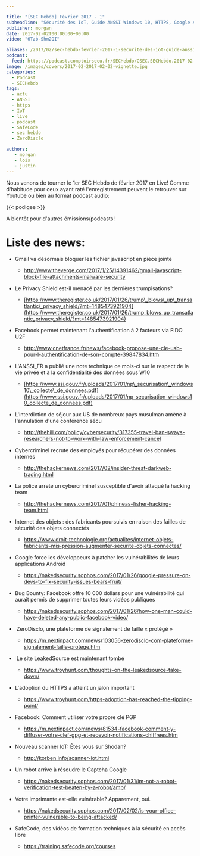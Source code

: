```yaml
---

title: "[SEC Hebdo] Février 2017 - 1"
subheadline: "Sécurité des IoT, Guide ANSSI Windows 10, HTTPS, Google ASI, ZeroDisclo, Captcha, SafeCode, etc."
publisher: morgan
date: 2017-02-02T00:00:00+00:00
video: "6Tzb-Shm2QI"

aliases: /2017/02/sec-hebdo-fevrier-2017-1-securite-des-iot-guide-anssi-windows-10-https-google-asi-zerodisclo-captcha-safecode-etc/
podcast:
  feed: https://podcast.comptoirsecu.fr/SECHebdo/CSEC.SECHebdo.2017-02-02.mp3
image: /images/covers/2017-02-2017-02-02-vignette.jpg
categories:
  - Podcast
  - SECHebdo
tags:
  - actu
  - ANSSI
  - https
  - IoT
  - live
  - podcast
  - SafeCode
  - sec hebdo
  - ZeroDisclo

authors:
   - morgan
   - lois
   - justin
---
```



Nous venons de tourner le 1er SEC Hebdo de février 2017 en Live! Comme d'habitude pour ceux ayant raté l'enregistrement peuvent le retrouver sur Youtube ou bien au format podcast audio:

{{< podigee >}}

A bientôt pour d'autres émissions/podcasts!

# Liste des news:

  * Gmail va désormais bloquer les fichier javascript en pièce jointe
      * <http://www.theverge.com/2017/1/25/14391462/gmail-javascript-block-file-attachments-malware-security>
  * Le Privacy Shield est-il menacé par les dernières trumpisations?
      * [https://www.theregister.co.uk/2017/01/26/trump\_blows\_up\_transatlantic\_privacy_shield/?mt=1485473921904](https://www.theregister.co.uk/2017/01/26/trump_blows_up_transatlantic_privacy_shield/?mt=1485473921904)
  * Facebook permet maintenant l'authentification à 2 facteurs via FIDO U2F
      * <http://www.cnetfrance.fr/news/facebook-propose-une-cle-usb-pour-l-authentification-de-son-compte-39847834.htm>
  * L'ANSSI_FR a publié une note technique ce mois-ci sur le respect de la vie privée et à la confidentialité des données sous W10
      * [https://www.ssi.gouv.fr/uploads/2017/01/np\_securisation\_windows10\_collecte\_de_donnees.pdf](https://www.ssi.gouv.fr/uploads/2017/01/np_securisation_windows10_collecte_de_donnees.pdf)
  * L'interdiction de séjour aux US de nombreux pays musulman amène à l'annulation d'une conférence sécu
      * <http://thehill.com/policy/cybersecurity/317355-travel-ban-sways-researchers-not-to-work-with-law-enforcement-cancel>
  * Cybercriminel recrute des employés pour récupérer des données internes
      * <http://thehackernews.com/2017/02/insider-threat-darkweb-trading.html>
  * La police arrete un cybercriminel susceptible d'avoir attaqué la hacking team
      * <http://thehackernews.com/2017/01/phineas-fisher-hacking-team.html>
  *
      Internet des objets : des fabricants poursuivis en raison des failles de sécurité des objets connectés


      * <https://www.droit-technologie.org/actualites/internet-objets-fabricants-mis-pression-augmenter-securite-objets-connectes/>
  * Google force les développeurs à patcher les vulnérabilités de leurs applications Android
      * <https://nakedsecurity.sophos.com/2017/01/26/google-pressure-on-devs-to-fix-security-issues-bears-fruit/>
  * Bug Bounty: Facebook offre 10 000 dollars pour une vulnérabilité qui aurait permis de supprimer toutes leurs vidéos publiques
      * <https://nakedsecurity.sophos.com/2017/01/26/how-one-man-could-have-deleted-any-public-facebook-video/>
  *  ZeroDisclo, une plateforme de signalement de faille « protégé »
      * <https://m.nextinpact.com/news/103056-zerodisclo-com-plateforme-signalement-faille-protege.htm>
  *  Le site LeakedSource est maintenant tombé
      * <https://www.troyhunt.com/thoughts-on-the-leakedsource-take-down/>
  * L'adoption du HTTPS a atteint un jalon important
      * <https://www.troyhunt.com/https-adoption-has-reached-the-tipping-point/>
  * Facebook: Comment utiliser votre propre clé PGP
      * <https://m.nextinpact.com/news/81534-facebook-comment-y-diffuser-votre-clef-gpg-et-recevoir-notifications-chiffrees.htm>
  * Nouveau scanner IoT: Êtes vous sur Shodan?
      * <http://korben.info/scanner-iot.html>
  * Un robot arrive à résoudre le Captcha Google
      * <https://nakedsecurity.sophos.com/2017/01/31/im-not-a-robot-verification-test-beaten-by-a-robot/amp/>
  * Votre imprimante est-elle vulnérable? Apparement, oui.
      * <https://nakedsecurity.sophos.com/2017/02/02/is-your-office-printer-vulnerable-to-being-attacked/>
  * SafeCode, des vidéos de formation techniques à la sécurité en accès libre
      * <https://training.safecode.org/courses>
